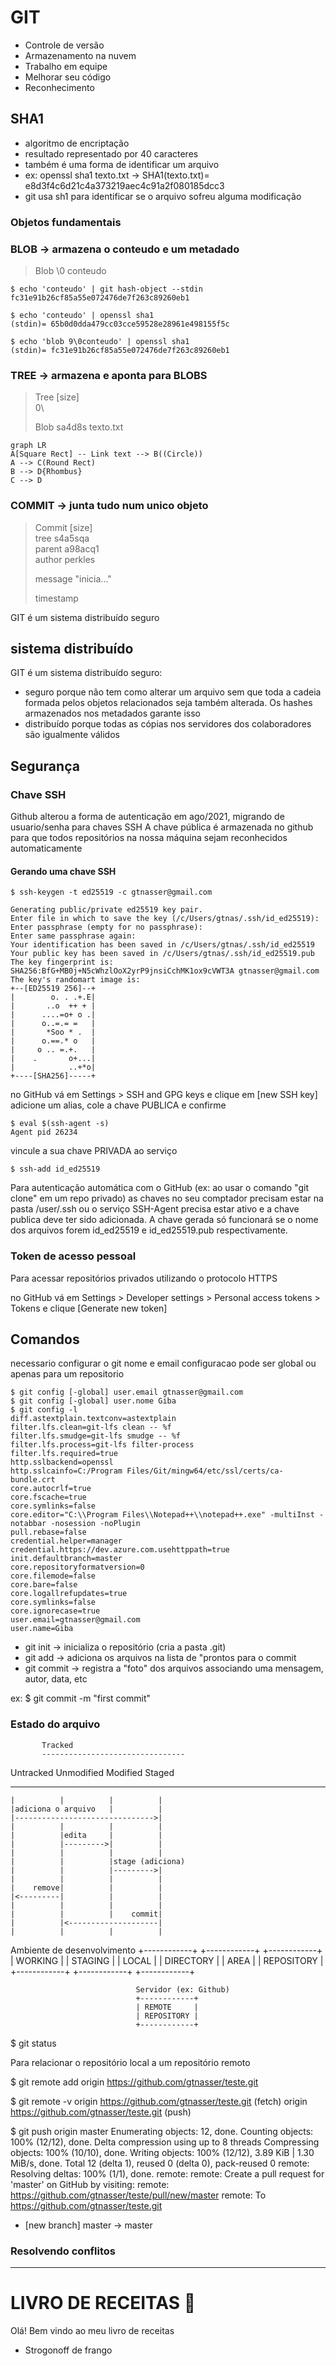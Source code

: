 # GIT

* Controle de versão
* Armazenamento na nuvem
* Trabalho em equipe
* Melhorar seu código
* Reconhecimento

## SHA1

* algoritmo de encriptação
* resultado representado por 40 caracteres
* também é uma forma de identificar um arquivo
* ex: openssl sha1 texto.txt -> SHA1(texto.txt)= e8d3f4c6d21c4a373219aec4c91a2f080185dcc3
* git usa sh1 para identificar se o arquivo sofreu alguma modificação

### Objetos fundamentais

### BLOB -> armazena o conteudo e um metadado

>Blob <tamanho>
>\0
>conteudo

``` shell
$ echo 'conteudo' | git hash-object --stdin
fc31e91b26cf85a55e072476de7f263c89260eb1

$ echo 'conteudo' | openssl sha1
(stdin)= 65b0d0dda479cc03cce59528e28961e498155f5c

$ echo 'blob 9\0conteudo' | openssl sha1
(stdin)= fc31e91b26cf85a55e072476de7f263c89260eb1
```

### TREE -> armazena e aponta para BLOBS

>Tree [size]\
>0\
>
>Blob sa4d8s texto.txt

```mermaid
graph LR
A[Square Rect] -- Link text --> B((Circle))
A --> C(Round Rect)
B --> D{Rhombus}
C --> D
```

### COMMIT -> junta tudo num unico objeto

>Commit [size]\
>tree     s4a5sqa\
>parent   a98acq1\
>author   perkles
>
> message "inicia..."
>
> timestamp

GIT é um sistema distribuído seguro

## sistema distribuído

GIT é um sistema distribuído seguro:
* seguro porque não tem como alterar um arquivo sem que toda a cadeia formada pelos objetos relacionados seja também alterada. Os hashes armazenados nos metadados garante isso
* distribuído porque todas as cópias nos servidores dos colaboradores são igualmente válidos

## Segurança

### Chave SSH

Github alterou a forma de autenticação em ago/2021, migrando de usuario/senha para chaves SSH
A chave pública é armazenada no github para que todos repositórios na nossa máquina sejam reconhecidos automaticamente

#### Gerando uma chave SSH

```
$ ssh-keygen -t ed25519 -c gtnasser@gmail.com

Generating public/private ed25519 key pair.
Enter file in which to save the key (/c/Users/gtnas/.ssh/id_ed25519):
Enter passphrase (empty for no passphrase):
Enter same passphrase again:
Your identification has been saved in /c/Users/gtnas/.ssh/id_ed25519
Your public key has been saved in /c/Users/gtnas/.ssh/id_ed25519.pub
The key fingerprint is:
SHA256:BfG+MB0j+N5cWhzlOoX2yrP9jnsiCchMK1ox9cVWT3A gtnasser@gmail.com
The key's randomart image is:
+--[ED25519 256]--+
|        o. . .+.E|
|       ..o  ++ + |
|      ....=o+ o .|
|      o..=.= =   |
|       *Soo * .  |
|      o.==.* o   |
|     o .. =.+.   |
|    .       o+...|
|            ..+*o|
+----[SHA256]-----+
```

no GitHub vá em Settings > SSH and GPG keys e clique em [new SSH key]
adicione um alias, cole a chave PUBLICA e confirme

```
$ eval $(ssh-agent -s)
Agent pid 26234
```

vincule a sua chave PRIVADA ao serviço
```
$ ssh-add id_ed25519
```

Para autenticação automática com o GitHub (ex: ao usar o comando "git clone" em um repo privado) as chaves no seu comptador precisam estar na pasta /user/.ssh ou o serviço SSH-Agent precisa estar ativo e a chave publica deve ter sido adicionada. A chave gerada só funcionará se o nome dos arquivos forem id_ed25519 e id_ed25519.pub respectivamente.

### Token de acesso pessoal

Para acessar repositórios privados utilizando o protocolo HTTPS

no GitHub vá em Settings > Developer settings > Personal access tokens > Tokens e clique [Generate new token]

## Comandos

necessario configurar o git nome e email
configuracao pode ser global ou apenas para um repositorio

```
$ git config [-global] user.email gtnasser@gmail.com
$ git config [-global] user.nome Giba
$ git config -l
diff.astextplain.textconv=astextplain
filter.lfs.clean=git-lfs clean -- %f
filter.lfs.smudge=git-lfs smudge -- %f
filter.lfs.process=git-lfs filter-process
filter.lfs.required=true
http.sslbackend=openssl
http.sslcainfo=C:/Program Files/Git/mingw64/etc/ssl/certs/ca-bundle.crt
core.autocrlf=true
core.fscache=true
core.symlinks=false
core.editor="C:\\Program Files\\Notepad++\\notepad++.exe" -multiInst -notabbar -nosession -noPlugin
pull.rebase=false
credential.helper=manager
credential.https://dev.azure.com.usehttppath=true
init.defaultbranch=master
core.repositoryformatversion=0
core.filemode=false
core.bare=false
core.logallrefupdates=true
core.symlinks=false
core.ignorecase=true
user.email=gtnasser@gmail.com
user.name=Giba
```

* git init   -> inicializa o repositório (cria a pasta .git)
* git add    -> adiciona os arquivos na lista de "prontos para o commit
* git commit -> registra a "foto" dos arquivos associando uma mensagem, autor, data, etc

ex: $ git commit -m "first commit"

### Estado do arquivo

           Tracked
           --------------------------------
Untracked  Unmodified Modified   Staged
---------- ---------- ---------- ---------- 
    |          |          |          |
    |adiciona o arquivo   |          |
    |------------------------------->|
    |          |          |          |
    |          |edita     |          |
    |          |--------->|          |
    |          |          |          |
    |          |          |stage (adiciona)
    |          |          |--------->|
    |          |          |          |
    |    remove|          |          |
    |<---------|          |          |
    |          |          |          |
    |          |          |    commit|
    |          |<--------------------|
    |          |          |          |


Ambiente de desenvolvimento
+------------+  +------------+  +------------+
| WORKING    |  | STAGING    |  | LOCAL      |
| DIRECTORY  |  | AREA       |  | REPOSITORY |
+------------+  +------------+  +------------+

                                Servidor (ex: Github)
                                +------------+
                                | REMOTE     |
                                | REPOSITORY |
                                +------------+

$ git status


Para relacionar o repositório local a um repositório remoto

$ git remote add origin https://github.com/gtnasser/teste.git

$ git remote -v
origin  https://github.com/gtnasser/teste.git (fetch)
origin  https://github.com/gtnasser/teste.git (push)

$ git push origin master
Enumerating objects: 12, done.
Counting objects: 100% (12/12), done.
Delta compression using up to 8 threads
Compressing objects: 100% (10/10), done.
Writing objects: 100% (12/12), 3.89 KiB | 1.30 MiB/s, done.
Total 12 (delta 1), reused 0 (delta 0), pack-reused 0
remote: Resolving deltas: 100% (1/1), done.
remote:
remote: Create a pull request for 'master' on GitHub by visiting:
remote:      https://github.com/gtnasser/teste/pull/new/master
remote:
To https://github.com/gtnasser/teste.git
 * [new branch]      master -> master


### Resolvendo conflitos









--------------


# LIVRO DE RECEITAS :chicken:

Olá! Bem vindo ao meu livro de receitas

- Strogonoff de frango
